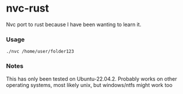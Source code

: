 # nvc-rust
Nvc port to rust because I have been wanting to learn it.
### Usage
```
./nvc /home/user/folder123
```
### Notes
This has only been tested on Ubuntu-22.04.2. Probably works on other operating systems, most likely unix, but windows/ntfs might work too
